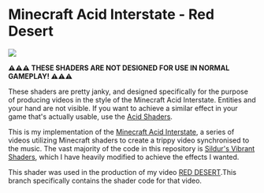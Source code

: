 # Minecraft Acid Interstate - Red Desert
[![](https://github.com/jbritain/minecraft-acid-interstate/assets/50422789/c631ee54-e2fb-406b-afdb-94b2a1613056)](https://www.youtube.com/watch?v=bElPyxPfSzg)

**⚠️⚠️⚠️ THESE SHADERS ARE NOT DESIGNED FOR USE IN NORMAL GAMEPLAY! ⚠️⚠️⚠️**

These shaders are pretty janky, and designed specifically for the purpose of producing videos in the style of the Minecraft Acid Interstate. Entities and your hand are not visible.
If you want to achieve a similar effect in your game that's actually usable, use the [Acid Shaders](https://github.com/RYRY1002/acid-shaders-r7/).

This is my implementation of the [Minecraft Acid Interstate](https://www.youtube.com/watch?v=geGziPUQD2U), a series of videos utilizing Minecraft shaders to create a trippy video synchronised to the music. The vast majority of the code in this repository is [Sildur's Vibrant Shaders](https://sildurs-shaders.github.io/downloads/), which I have heavily modified to achieve the effects I wanted.

This shader was used in the production of my video [RED DESERT](https://www.youtube.com/watch?v=bElPyxPfSzg).This branch specifically contains the shader code for that video.
